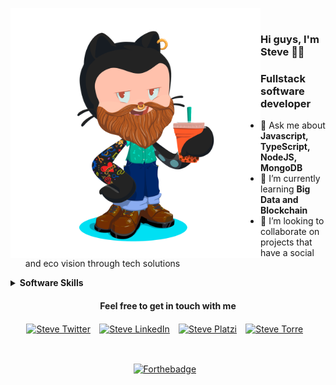 <img align="left" src="https://github.com/stevecode21/stevecode21/blob/master/octocat_steve_nonbackground.png" alt="Steve" height=400px/>⠀⠀

### Hi guys, I'm Steve 👋🏻

<h3>Fullstack software developer</h3>

<ul>
  <li>💬 Ask me about <b>Javascript, TypeScript, NodeJS, MongoDB</b></li>
  <li>🌱 I’m currently learning <b>Big Data and Blockchain</b></li>
  <li>👯 I’m looking to collaborate on projects that have a social and eco vision through tech solutions</li>
</ul>


<details>
<summary><b>Software Skills</b></summary>
  <h2 align='center'>Programming Languages</h2>
      <p align="center">
        <a href="https://developer.mozilla.org/es/docs/Web/JavaScript" target="_blank"><img src="https://cdn.icon-icons.com/icons2/2108/PNG/512/javascript_icon_130900.png" alt="JavaScript" width="40" height="40"/><a/>⠀
        <a href="https://www.typescriptlang.org/" target="_blank"><img src="https://cdn.icon-icons.com/icons2/2415/PNG/512/typescript_original_logo_icon_146317.png" alt="TypeScript" width="40" height="40"/><a/>⠀
        <a href="https://www.java.com/es/" target="_blank"><img src="https://cdn.icon-icons.com/icons2/195/PNG/256/Java_23404.png" alt="Java" width="40" height="40"/><a/>⠀
      </p>
  ⠀
  ⠀
  ⠀
  <h2 align='center'>Backend skills</h2>
    <p align="center">
      <a href="https://nodejs.org/es/" target="_blank"><img src="https://cdn.icon-icons.com/icons2/2415/PNG/512/nodejs_plain_logo_icon_146409.png" alt="NodeJS" width="40" height="40"/><a/>⠀
      <a href="https://nestjs.com/" target="_blank"><img src="https://cdn.icon-icons.com/icons2/2107/PNG/512/file_type_nestjs_icon_130355.png" alt="NestJS" width="40" height="40"/><a/>⠀
      <a href="https://expressjs.com/es/" target="_blank"><img src="https://i0.wp.com/www.artit-k.com/wp-content/uploads/2017/07/Cover-Express.js.png?resize=650%2C300" alt="ExpressJS" width="80" height="40"/><a/>⠀
      <a href="https://www.json.org/json-es.html" target="_blank"><img src="https://upload.wikimedia.org/wikipedia/commons/thumb/c/c9/JSON_vector_logo.svg/1200px-JSON_vector_logo.svg.png" alt="JSON" width="40" height="40"/><a/>⠀
        <a href="https://graphql.org/" target="_blank"><img src="https://cdn.icon-icons.com/icons2/2107/PNG/512/file_type_graphql_icon_130564.png" alt="GraphQL" width="40" height="40"/><a/>⠀
       <a href="https://developer.mozilla.org/es/docs/Glossary/API" target="_blank"><img src="https://www.univention.com/wp-content/uploads/2020/04/200416-rest-api.jpg" alt="RestAPI" width="100" height="40"/><a/>⠀
      <a href="https://firebase.google.com/" target="_blank"><img src="https://cdn.icon-icons.com/icons2/691/PNG/512/google_firebase_icon-icons.com_61475.png" alt="Firebase" width="50" height="50"/><a/>⠀
    </p>
  <h2 align='center'>Frontend web skills</h2>
      <p align="center">
        <a href="https://es.reactjs.org/" target="_blank"><img src="https://cdn.icon-icons.com/icons2/2108/PNG/512/react_icon_130845.png" alt="React" width="40" height="40"/><a/>⠀
        <a href="https://svelte.dev/" target="_blank"><img src="https://upload.wikimedia.org/wikipedia/commons/thumb/1/1b/Svelte_Logo.svg/1200px-Svelte_Logo.svg.png" alt="Svelte" width="35" height="40"/><a/>⠀
        <a href="https://www.electronjs.org/" target="_blank"><img src="https://upload.wikimedia.org/wikipedia/commons/thumb/9/91/Electron_Software_Framework_Logo.svg/1024px-Electron_Software_Framework_Logo.svg.png" alt="Electron" width="40" height="40"/><a/>⠀
        <a href="https://es.redux.js.org/" target="_blank"><img src="https://cdn.icon-icons.com/icons2/2415/PNG/512/redux_original_logo_icon_146365.png" alt="Redux" width="40" height="40"/><a/>⠀
        <a href="https://angular.io/" target="_blank"><img src="https://cdn.icon-icons.com/icons2/2108/PNG/512/angular_icon_130993.png" alt="Angular" width="40" height="40"/><a/>⠀
        <a href="https://graphql.org/" target="_blank"><img src="https://cdn.icon-icons.com/icons2/2107/PNG/512/file_type_graphql_icon_130564.png" alt="GraphQL" width="40" height="40"/><a/>⠀
        <a href="https://www.apollographql.com/" target="_blank"><img src="https://dimitr.im/static/b876b338c35d14291bff2641e50262b6/ff9b8/apollo.png" alt="Apollo" width="40" height="40"/><a/>⠀
        <a href="https://getbootstrap.com/" target="_blank"><img src="https://cdn.icon-icons.com/icons2/2415/PNG/512/bootstrap_plain_logo_icon_146619.png" alt="Bootstrap" width="40" height="40"/><a/>⠀
        <a href="https://www.w3schools.com/css/ target="_blank"><img src="https://cdn.icon-icons.com/icons2/844/PNG/512/CSS3_icon-icons.com_67069.png" alt="CSS3" width="40" height="40"/><a/>⠀
        <img src="https://cdn.icon-icons.com/icons2/2148/PNG/512/nextjs_icon_132160.png" alt="NextJS" width="40" height="40"/>⠀
        <img src="https://cdn.icon-icons.com/icons2/2107/PNG/512/file_type_gatsby_icon_130583.png" alt="GatsbyJS" width="40" height="40"/>⠀
        <img src="https://cdn.icon-icons.com/icons2/2415/PNG/512/webpack_original_logo_icon_146300.png" alt="Webpack" width="40" height="40"/>⠀
        <img src="https://upload.wikimedia.org/wikipedia/commons/thumb/0/02/Babel_Logo.svg/1200px-Babel_Logo.svg.png" alt="Babel" width="80" height="40"/>
      </p>
  <h2 align='center'>Frontend mobile skills</h2>
      <p align="center">
        <img src="https://cdn.icon-icons.com/icons2/2389/PNG/512/react_logo_icon_144942.png" alt="React Native" width="40" height="40"/>⠀
        <img src="https://reactnavigation.org/img/spiro.svg" alt="React Navigation" width="40" height="40"/>⠀
        <img src="https://cdn.icon-icons.com/icons2/2107/PNG/512/file_type_flutter_icon_130599.png" alt="Flutter" width="40" height="40"/>⠀
        <img src="https://cdn.icon-icons.com/icons2/2107/PNG/512/file_type_kotlin_icon_130487.png" alt="Kotlin" width="40" height="40"/>⠀
      </p>
  <h2 align='center'>Databases</h2>
    <p align="center">
       <img src="https://cdn.icon-icons.com/icons2/2415/PNG/512/mysql_original_wordmark_logo_icon_146417.png" alt="MySQL" width="40" height="40"/>⠀
       <img src="https://cdn.icon-icons.com/icons2/2415/PNG/512/mongodb_original_wordmark_logo_icon_146425.png" alt="MongoDB" width="40" height="40"/>⠀
    </p>
</details>

<h4 align='center' class='hello'>Feel free to get in touch with me</h4>
<p align='center'>
  <a href="https://twitter.com/stevecode21" target="_blank"><img align="center" src="https://cdn.icon-icons.com/icons2/836/PNG/512/Twitter_icon-icons.com_66803.png" alt="Steve Twitter" height="20" width="20"/></a>⠀
  <a href="https://www.linkedin.com/in/johanstivenssuarez/" target="_blank"><img align="center" src="https://cdn.icon-icons.com/icons2/2037/PNG/512/in_linked_linkedin_media_social_icon_124259.png" alt="Steve LinkedIn" height="20" width="20" /></a>⠀
  <a href="https://platzi.com/@johanstivensuarez21/" target="_blank"><img align="center" src="https://static.platzi.com/media/blog/unnamed-8089fc33-6322-4bd3-85de-1da032257d4b.png" alt="Steve Platzi" height="20" width="20" /></a>⠀
  <a href="https://bio.torre.co/es/suarezsteve21" target="_blank"><img align="center" src="https://torre-media.s3-us-west-2.amazonaws.com/subtorres/teletrabajo/torre.png" alt="Steve Torre" height="20" width="20" /></a>⠀
</p>
⠀


<p align='center'>
  <a href="https://forthebadge.com" target="_blank"><img align="center" src="https://forthebadge.com/images/badges/gluten-free.svg" alt="Forthebadge"/></a>⠀
</p>

<!--
**stevecode21/stevecode21** is a ✨ _special_ ✨ repository because its `README.md` (this file) appears on your GitHub profile.

Here are some ideas to get you started:

- 🔭 I’m currently working on ...
- 🌱 I’m currently learning ...
- 👯 I’m looking to collaborate on ...
- 🤔 I’m looking for help with ...
- 💬 Ask me about ...
- 📫 How to reach me: ...
- 😄 Pronouns: ...
- ⚡ Fun fact: ...
-->

